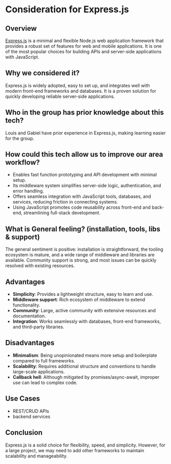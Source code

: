 # Consideration for Express.js

## Overview
[Express.js](https://expressjs.com/) is a minimal and flexible Node.js web application framework that provides a robust set of features for web and mobile applications. It is one of the most popular choices for building APIs and server-side applications with JavaScript.

## Why we considered it?
Express.js is widely adopted, easy to set up, and integrates well with modern front-end frameworks and databases. It is a proven solution for quickly developing reliable server-side applications.

## Who in the group has prior knowledge about this tech?
Louis and Gabiel have prior experience in Express.js, making learning easier for the group.

## How could this tech allow us to improve our area workflow?
- Enables fast function prototyping and API development with minimal setup.
- Its middleware system simplifies server-side logic, authentication, and error handling.
- Offers seamless integration with JavaScript tools, databases, and services, reducing friction in connecting systems.
- Using JavaScript promotes code reusability across front-end and back-end, streamlining full-stack development.

## What is General feeling? (installation, tools, libs & support)
The general sentiment is positive: installation is straightforward, the tooling ecosystem is mature, and a wide range of middleware and libraries are available. Community support is strong, and most issues can be quickly resolved with existing resources.

## Advantages
- **Simplicity**: Provides a lightweight structure, easy to learn and use.
- **Middleware support**: Rich ecosystem of middleware to extend functionality.
- **Community**: Large, active community with extensive resources and documentation.
- **Integration**: Works seamlessly with databases, front-end frameworks, and third-party libraries.

## Disadvantages
- **Minimalism**: Being unopinionated means more setup and boilerplate compared to full frameworks.
- **Scalability**: Requires additional structure and conventions to handle large-scale applications.
- **Callback hell**: Although mitigated by promises/async-await, improper use can lead to complex code.

## Use Cases
- REST/CRUD APIs
- backend services

## Conclusion
Express.js is a solid choice for flexibility, speed, and simplicity. However, for a large project, we may need to add other frameworks to maintain scalability and manageability.
